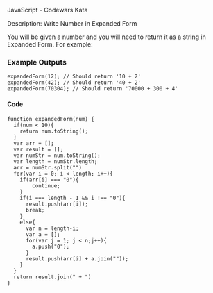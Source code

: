 JavaScript - Codewars Kata

Description:
Write Number in Expanded Form

You will be given a number and you will need to return it as a string in Expanded Form. For example:

### Example Outputs
```
expandedForm(12); // Should return '10 + 2'
expandedForm(42); // Should return '40 + 2'
expandedForm(70304); // Should return '70000 + 300 + 4'
```
#### Code
```
function expandedForm(num) {
  if(num < 10){
    return num.toString();
  }
  var arr = [];
  var result = [];
  var numStr = num.toString();
  var length = numStr.length;
  arr = numStr.split("")
  for(var i = 0; i < length; i++){
    if(arr[i] === "0"){
        continue;
    }
    if(i === length - 1 && i !== "0"){
      result.push(arr[i]);
      break;
    }
    else{
      var n = length-i;
      var a = [];
      for(var j = 1; j < n;j++){
        a.push("0");
      }
      result.push(arr[i] + a.join(""));
    }
  }
  return result.join(" + ")
}
```